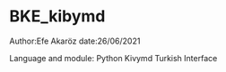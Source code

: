 # BKE_kibymd
Author:Efe Akaröz
date:26/06/2021

Language and module:
  Python Kivymd
  Turkish Interface
